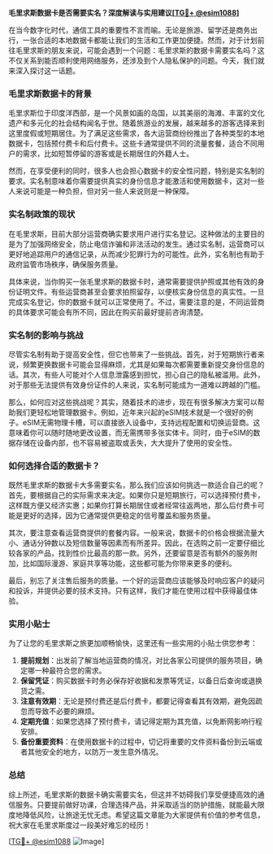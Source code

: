 **毛里求斯数据卡是否需要实名？深度解读与实用建议[[TG💪+ @esim1088](https://t.me/s/esim1088)]**

在当今数字化时代，通信工具的重要性不言而喻。无论是旅游、留学还是商务出行，一张合适的本地数据卡都能让我们的生活和工作更加便捷。然而，对于计划前往毛里求斯的朋友来说，可能会遇到一个问题：毛里求斯的数据卡需要实名吗？这不仅关系到能否顺利使用网络服务，还涉及到个人隐私保护的问题。今天，我们就来深入探讨这一话题。

### 毛里求斯数据卡的背景

毛里求斯位于印度洋西部，是一个风景如画的岛国，以其美丽的海滩、丰富的文化遗产和多元化的社会结构闻名于世。随着旅游业的发展，越来越多的游客选择来到这里度假或短期居住。为了满足这些需求，各大运营商纷纷推出了各种类型的本地数据卡，包括预付费卡和后付费卡。这些卡通常提供不同的流量套餐，适合不同用户的需求，比如短暂停留的游客或是长期居住的外籍人士。

然而，在享受便利的同时，很多人也会担心数据卡的安全性问题，特别是实名制的要求。实名制意味着你需要提供真实的身份信息才能激活和使用数据卡，这对一些人来说可能是一种负担，但对另一些人来说则是一种保障。

### 实名制政策的现状

在毛里求斯，目前大部分运营商确实要求用户进行实名登记。这种做法的主要目的是为了加强网络安全，防止电信诈骗和非法活动的发生。通过实名制，运营商可以更好地追踪用户的通信记录，从而减少犯罪行为的可能性。此外，实名制也有助于政府监管市场秩序，确保服务质量。

具体来说，当你购买一张毛里求斯的数据卡时，通常需要提供护照或其他有效的身份证明文件。有些运营商甚至会要求拍照留存，以便核实身份信息的真实性。一旦完成实名登记，你的数据卡就可以正常使用了。不过，需要注意的是，不同运营商的具体要求可能会有所不同，因此在购买前最好提前咨询清楚。

### 实名制的影响与挑战

尽管实名制有助于提高安全性，但它也带来了一些挑战。首先，对于短期旅行者来说，频繁更换数据卡可能会显得麻烦，尤其是如果每次都需要重新提交身份信息的话。其次，有些人可能对个人信息泄露感到担忧，担心自己的隐私被滥用。此外，对于那些无法提供有效身份证件的人来说，实名制可能成为一道难以跨越的门槛。

那么，如何应对这些挑战呢？其实，随着技术的进步，现在有很多解决方案可以帮助我们更轻松地管理数据卡。例如，近年来兴起的eSIM技术就是一个很好的例子。eSIM无需物理卡槽，可以直接嵌入设备中，支持远程配置和切换运营商。这意味着你可以随时随地更改设置，而无需携带多张实体卡。同时，由于eSIM的数据存储在设备内部，也不容易被盗取或丢失，大大提升了使用的安全性。

### 如何选择合适的数据卡？

既然毛里求斯的数据卡大多需要实名，那么我们应该如何挑选一款适合自己的呢？首先，要根据自己的实际需求来决定。如果你只是短期旅行，可以选择预付费卡，这样既方便又经济实惠；如果你打算长期居住或者经常往返两地，那么后付费卡可能是更好的选择，因为它通常提供更稳定的信号覆盖和服务质量。

其次，要注意查看运营商提供的套餐内容。一般来说，数据卡的价格会根据流量大小、通话分钟数以及短信数量等因素而有所差异。因此，在选购之前一定要仔细比较各家的产品，找到性价比最高的那一款。另外，还要留意是否有额外的服务附加，比如国际漫游、家庭共享等功能，这些都可能为你带来更多的便利。

最后，别忘了关注售后服务的质量。一个好的运营商应该能够及时响应客户的疑问和投诉，并提供必要的技术支持。只有这样，我们才能在使用过程中获得最佳体验。

### 实用小贴士

为了让您的毛里求斯之旅更加顺畅愉快，这里还有一些实用的小贴士供您参考：

1. **提前规划**：出发前了解当地运营商的情况，对比各家公司提供的服务项目，确定哪一种最符合您的需求。
2. **保留凭证**：购买数据卡时务必保存好收据和发票等凭证，以备日后查询或退换货之需。
3. **注意有效期**：无论是预付费还是后付费卡，都要记得查看其有效期，避免因疏忽而导致不必要的麻烦。
4. **定期充值**：如果您选择了预付费卡，请记得定期为其充值，以免断网影响行程安排。
5. **备份重要资料**：在使用数据卡的过程中，切记将重要的文件资料备份到云端或者其他安全的地方，以防万一发生意外情况。

### 总结

综上所述，毛里求斯的数据卡确实需要实名，但这并不妨碍我们享受便捷高效的通信服务。只要提前做好功课，合理选择产品，并采取适当的防护措施，就能最大限度地降低风险，让旅途无忧无虑。希望这篇文章能为大家提供有价值的参考信息，祝大家在毛里求斯度过一段美好难忘的经历！

[[TG💪+ @esim1088](https://t.me/s/esim1088) ![Image](https://i.postimg.cc/4NQfJmqS/Snipaste-2025-05-13-00-14-12.png)]